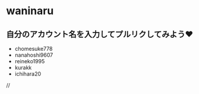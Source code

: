 # waninaru
## 自分のアカウント名を入力してプルリクしてみよう♥

* chomesuke778
* nanahoshi9607
* reineko1995
* kurakk
* ichihara20

//